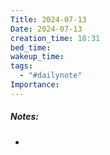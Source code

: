 ```yaml
---
Title: 2024-07-13
Date: 2024-07-13
creation_time: 18:31
bed_time: 
wakeup_time: 
tags:
  - "#dailynote"
Importance:
---
```

##### Notes:
- 